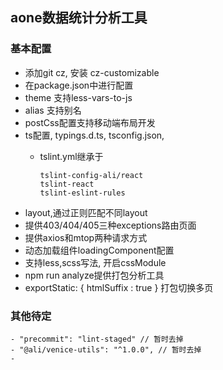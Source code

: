 ## aone数据统计分析工具

### 基本配置

  - 添加git cz, 安装 cz-customizable
  - 在package.json中进行配置
  - theme 支持less-vars-to-js
  - alias 支持别名
  - postCss配置支持移动端布局开发
  - ts配置, typings.d.ts, tsconfig.json,
      - tslint.yml继承于

          ```
          tslint-config-ali/react
          tslint-react
          tslint-eslint-rules
          ```
  - layout,通过正则匹配不同layout
  - 提供403/404/405三种exceptions路由页面
  - 提供axios和mtop两种请求方式
  - 动态加载组件loadingComponent配置
  - 支持less,scss写法, 开启cssModule
  - npm run analyze提供打包分析工具
  - exportStatic: { htmlSuffix : true } 打包切换多页

### 其他待定
    - "precommit": "lint-staged" // 暂时去掉
    - "@ali/venice-utils": "^1.0.0", // 暂时去掉
    -